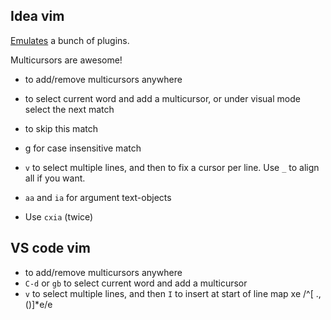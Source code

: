 ## Idea vim

[Emulates](https://github.com/JetBrains/ideavim/wiki/Emulated-plugins) a bunch of plugins.

Multicursors are awesome!

* <Shift-Alt-Click> to add/remove multicursors anywhere
* <Alt-n> to select current word and add a multicursor, or under visual mode select the next match
* <Alt-x> to skip this match
* g<Alt-n> for case insensitive match
* `v` to select multiple lines, and then <Alt-n> to fix a cursor per line. Use `_` to align all if you want.

* `aa` and `ia` for argument text-objects
* Use `cxia` (twice)

## VS code vim

* <Shift-Alt-Click> to add/remove multicursors anywhere
* `C-d` or `gb` to select current word and add a multicursor
* `v` to select multiple lines, and then `I` to insert at start of line map xe /^[ .,()]*e/e<CR>